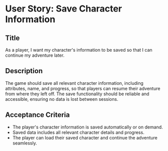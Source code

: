 
# User Story: Save Character Information

## Title
As a player, I want my character's information to be saved so that I can continue my adventure later.

## Description
The game should save all relevant character information, including attributes, name, and progress, so that players can resume their adventure from where they left off. The save functionality should be reliable and accessible, ensuring no data is lost between sessions.

## Acceptance Criteria
- The player's character information is saved automatically or on demand.
- Saved data includes all relevant character details and progress.
- The player can load their saved character and continue the adventure seamlessly.
